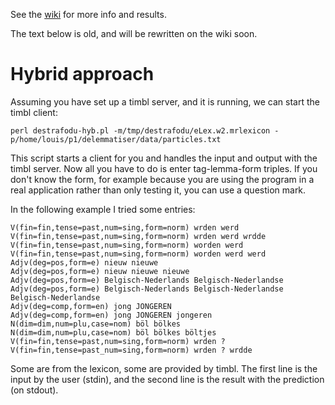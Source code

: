 See the [wiki](https://github.com/naiaden/destrafodu/wiki) for more info and results. 

The text below is old, and will be rewritten on the wiki soon.


Hybrid approach
==============

Assuming you have set up a timbl server, and it is running, we can start the timbl client:

    perl destrafodu-hyb.pl -m/tmp/destrafodu/eLex.w2.mrlexicon -p/home/louis/p1/delemmatiser/data/particles.txt
    
This script starts a client for you and handles the input and output with the timbl server. Now all you have to do
is enter tag-lemma-form triples. If you don't know the form, for example because you are using the program in a real
application rather than only testing it, you can use a question mark.

In the following example I tried some entries:

    V(fin=fin,tense=past,num=sing,form=norm) wrden werd
    V(fin=fin,tense=past,num=sing,form=norm) wrden werd wrdde
    V(fin=fin,tense=past,num=sing,form=norm) worden werd
    V(fin=fin,tense=past,num=sing,form=norm) worden werd werd
    Adjv(deg=pos,form=e) nieuw nieuwe
    Adjv(deg=pos,form=e) nieuw nieuwe nieuwe
    Adjv(deg=pos,form=e) Belgisch-Nederlands Belgisch-Nederlandse
    Adjv(deg=pos,form=e) Belgisch-Nederlands Belgisch-Nederlandse Belgisch-Nederlandse
    Adjv(deg=comp,form=en) jong JONGEREN
    Adjv(deg=comp,form=en) jong JONGEREN jongeren
    N(dim=dim,num=plu,case=nom) böl bölkes
    N(dim=dim,num=plu,case=nom) böl bölkes böltjes
    V(fin=fin,tense=past,num=sing,form=norm) wrden ?
    V(fin=fin,tense=past_num=sing,form=norm) wrden ? wrdde
    
Some are from the lexicon, some are provided by timbl. The first line is the input by the user (stdin), and the second
line is the result with the prediction (on stdout).

